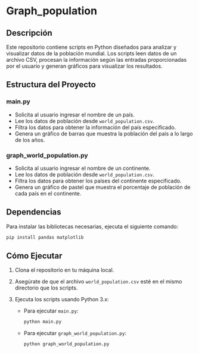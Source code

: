 # Graph_population

## Descripción 

Este repositorio contiene scripts en Python diseñados para analizar y visualizar datos de la población mundial. Los scripts leen datos de un archivo CSV, procesan la información según las entradas proporcionadas por el usuario y generan gráficos para visualizar los resultados.

## Estructura del Proyecto

### main.py
- Solicita al usuario ingresar el nombre de un país.
- Lee los datos de población desde `world_population.csv`.
- Filtra los datos para obtener la información del país especificado.
- Genera un gráfico de barras que muestra la población del país a lo largo de los años.

### graph_world_population.py
- Solicita al usuario ingresar el nombre de un continente.
- Lee los datos de población desde `world_population.csv`.
- Filtra los datos para obtener los países del continente especificado.
- Genera un gráfico de pastel que muestra el porcentaje de población de cada país en el continente.

## Dependencias

Para instalar las bibliotecas necesarias, ejecuta el siguiente comando:

```bash
pip install pandas matplotlib
```

## Cómo Ejecutar

1. Clona el repositorio en tu máquina local.

2. Asegúrate de que el archivo `world_population.csv` esté en el mismo directorio que los scripts.

3. Ejecuta los scripts usando Python 3.x:

   - Para ejecutar `main.py`:
     ```bash
     python main.py
     ```

   - Para ejecutar `graph_world_population.py`:
     ```bash
     python graph_world_population.py
     ```